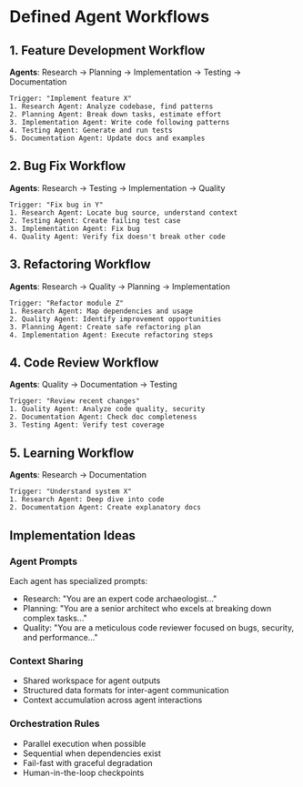 # Defined Agent Workflows

## 1. Feature Development Workflow
**Agents**: Research → Planning → Implementation → Testing → Documentation
```
Trigger: "Implement feature X"
1. Research Agent: Analyze codebase, find patterns
2. Planning Agent: Break down tasks, estimate effort  
3. Implementation Agent: Write code following patterns
4. Testing Agent: Generate and run tests
5. Documentation Agent: Update docs and examples
```

## 2. Bug Fix Workflow
**Agents**: Research → Testing → Implementation → Quality
```
Trigger: "Fix bug in Y"
1. Research Agent: Locate bug source, understand context
2. Testing Agent: Create failing test case
3. Implementation Agent: Fix bug
4. Quality Agent: Verify fix doesn't break other code
```

## 3. Refactoring Workflow
**Agents**: Research → Quality → Planning → Implementation
```
Trigger: "Refactor module Z"
1. Research Agent: Map dependencies and usage
2. Quality Agent: Identify improvement opportunities
3. Planning Agent: Create safe refactoring plan
4. Implementation Agent: Execute refactoring steps
```

## 4. Code Review Workflow
**Agents**: Quality → Documentation → Testing
```
Trigger: "Review recent changes"
1. Quality Agent: Analyze code quality, security
2. Documentation Agent: Check doc completeness
3. Testing Agent: Verify test coverage
```

## 5. Learning Workflow
**Agents**: Research → Documentation
```
Trigger: "Understand system X"
1. Research Agent: Deep dive into code
2. Documentation Agent: Create explanatory docs
```

## Implementation Ideas

### Agent Prompts
Each agent has specialized prompts:
- Research: "You are an expert code archaeologist..."
- Planning: "You are a senior architect who excels at breaking down complex tasks..."
- Quality: "You are a meticulous code reviewer focused on bugs, security, and performance..."

### Context Sharing
- Shared workspace for agent outputs
- Structured data formats for inter-agent communication
- Context accumulation across agent interactions

### Orchestration Rules
- Parallel execution when possible
- Sequential when dependencies exist
- Fail-fast with graceful degradation
- Human-in-the-loop checkpoints
